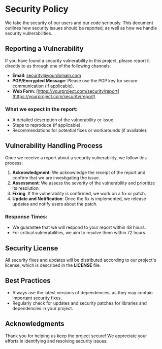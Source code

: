 # Security Policy

We take the security of our users and our code seriously. This document outlines how security issues should be reported, as well as how we handle security vulnerabilities.

## Reporting a Vulnerability

If you have found a security vulnerability in this project, please report it directly to us through one of the following channels:

- **Email**: [security@yourdomain.com](mailto:security@yourdomain.com)
- **PGP/Encrypted Message**: Please use the PGP key for secure communication (if applicable).
- **Web Form**: [https://yourproject.com/security/report](https://yourproject.com/security/report)

### What we expect in the report:
- A detailed description of the vulnerability or issue.
- Steps to reproduce (if applicable).
- Recommendations for potential fixes or workarounds (if available).

## Vulnerability Handling Process

Once we receive a report about a security vulnerability, we follow this process:

1. **Acknowledgment**: We acknowledge the receipt of the report and confirm that we are investigating the issue.
2. **Assessment**: We assess the severity of the vulnerability and prioritize its resolution.
3. **Fixing**: If the vulnerability is confirmed, we work on a fix or patch.
4. **Update and Notification**: Once the fix is implemented, we release updates and notify users about the patch.

### Response Times:
- We guarantee that we will respond to your report within 48 hours.
- For critical vulnerabilities, we aim to resolve them within 72 hours.

## Security License

All security fixes and updates will be distributed according to our project's license, which is described in the **LICENSE** file.

## Best Practices

- Always use the latest versions of dependencies, as they may contain important security fixes.
- Regularly check for updates and security patches for libraries and dependencies in your project.

## Acknowledgments

Thank you for helping us keep the project secure! We appreciate your efforts in identifying and resolving security issues.

